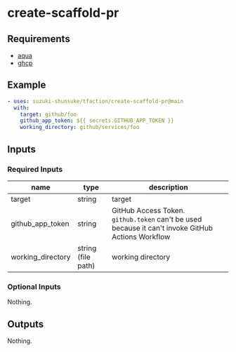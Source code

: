 # create-scaffold-pr

## Requirements

* [aqua](https://aquaproj.github.io/)
* [ghcp](https://github.com/int128/ghcp)

## Example

```yaml
- uses: suzuki-shunsuke/tfaction/create-scaffold-pr@main
  with:
    target: github/foo
    github_app_token: ${{ secrets.GITHUB_APP_TOKEN }}
    working_directory: github/services/foo
```

## Inputs

### Required Inputs

name | type | description
--- | --- | ---
target | string | target
github_app_token | string | GitHub Access Token. `github.token` can't be used because it can't invoke GitHub Actions Workflow
working_directory | string (file path) | working directory

### Optional Inputs

Nothing.

## Outputs

Nothing.
